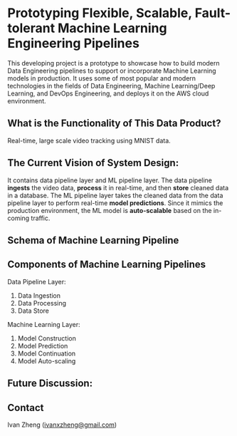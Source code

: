 # Prototyping Flexible, Scalable, Fault-tolerant Machine Learning Engineering Pipelines

This developing project is a prototype to showcase how to build modern Data Engineering pipelines to support or incorporate Machine Learning models in production. It uses some of most popular and modern technologies in the fields of Data Engineering, Machine Learning/Deep Learning, and DevOps Engineering, and deploys it on the AWS cloud environment.

## What is the Functionality of This Data Product?
Real-time, large scale video tracking using MNIST data.

## The Current Vision of System Design:
It contains data pipeline layer and ML pipeline layer. The data pipeline **ingests** the video data, **process** it in real-time, and then **store** cleaned data in a database. The ML pipeline layer takes the cleaned data from the data pipeline layer to perform real-time **model predictions**. Since it mimics the production environment, the ML model is **auto-scalable** based on the in-coming traffic.  

## Schema of Machine Learning Pipeline


## Components of Machine Learning Pipelines

Data Pipeline Layer:
  1. Data Ingestion
  2. Data Processing
  3. Data Store

Machine Learning Layer:
  1. Model Construction
  2. Model Prediction
  3. Model Continuation
  4. Model Auto-scaling

## Future Discussion:

## Contact
Ivan Zheng (ivanxzheng@gmail.com)
